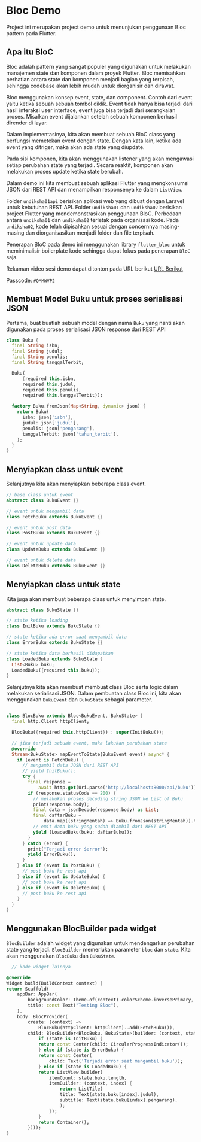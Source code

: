 # Bloc Demo

Project ini merupakan project demo untuk menunjukan penggunaan
Bloc pattern pada Flutter.

## Apa itu BloC
Bloc adalah pattern yang sangat populer yang digunakan untuk
melakukan manajemen state dan komponen dalam proyek Flutter.
Bloc memisahkan perhatian antara state dan komponen menjadi bagian yang terpisah, sehingga codebase akan lebih mudah untuk diorganisir dan dirawat.

Bloc menggunakan konsep event, state, dan component. Contoh dari event
yaitu ketika sebuah sebuah tombol diklik. Event tidak hanya bisa terjadi
dari hasil interaksi user interface, event juga bisa terjadi
dari serangkaian proses. Misalkan event dijalankan setelah sebuah
komponen berhasil dirender di layar.

Dalam implementasinya, kita akan membuat sebuah BloC class yang berfungsi memetekan event dengan state. Dengan kata lain, ketika ada
event yang ditriger, maka akan ada state yang diupdate.

Pada sisi komponen, kita akan menggunakan listener yang akan mengawasi
setiap perubahan state yang terjadi. Secara reaktif, komponen akan melakukan proses update ketika state berubah.

Dalam demo ini kita membuat sebuah aplikasi Flutter yang
mengkonsumsi JSON dari REST API dan menampilkan responsenya
ke dalam `ListView`.

Folder `undiksha01api` berisikan aplikasi web yang dibuat dengan
Laravel untuk kebutuhan REST API. Folder `undiksha01` dan `undiksha02` berisikan project Flutter yang
mendemonstrasikan penggunaan BloC. Perbedaan antara `undiksha01` dan
`undiksha02` terletak pada organisasi kode. Pada `undiksha02`, kode
telah dipisahkan sesuai dengan concernnya masing-masing dan diorganisasikan menjadi folder dan file terpisah.

Penerapan BloC pada demo ini menggunakan library `flutter_bloc` untuk
meminimalisir boilerplate kode sehingga dapat fokus pada penerapan
`BloC` saja.

Rekaman video sesi demo dapat ditonton pada URL berikut 
[URL Berikut](https://us06web.zoom.us/rec/share/NdCYMU9VNKk8i3XOKyWmd8kTfx4lLS6lowyDe9ZbTD-rdL5BXXT_ylKO_gKBv3YJ.nc_pzjvh-wnwLINQ)

Passcode: `#Q*MWVP2`

## Membuat Model Buku untuk proses serialisasi JSON

Pertama, buat buatlah sebuah model dengan nama `Buku` yang nanti akan
digunakan pada proses serialisasi JSON response dari REST API

```dart
class Buku {
  final String isbn;
  final String judul;
  final String penulis;
  final String tanggalTerbit;

  Buku(
      {required this.isbn,
      required this.judul,
      required this.penulis,
      required this.tanggalTerbit});

  factory Buku.fromJson(Map<String, dynamic> json) {
    return Buku(
      isbn: json['isbn'],
      judul: json['judul'],
      penulis: json['pengarang'],
      tanggalTerbit: json['tahun_terbit'],
    );
  }
}
```

## Menyiapkan class untuk event
Selanjutnya kita akan menyiapkan beberapa class event.

```dart
// base class untuk event
abstract class BukuEvent {}

// event untuk mengambil data
class FetchBuku extends BukuEvent {}

// event untuk post data
class PostBuku extends BukuEvent {}

// event untuk update data
class UpdateBuku extends BukuEvent {}

// event untuk delete data
class DeleteBuku extends BukuEvent {}
```

## Menyiapkan class untuk state
Kita juga akan membuat beberapa class untuk menyimpan state.

```dart
abstract class BukuState {}

// state ketika loading
class InitBuku extends BukuState {}

// state ketika ada error saat mengambil data
class ErrorBuku extends BukuState {}

// state ketika data berhasil didapatkan
class LoadedBuku extends BukuState {
  List<Buku> buku;
  LoadedBuku({required this.buku});
}

```

Selanjutnya kita akan membuat membuat class Bloc serta logic
dalam melakukan serialisasi JSON. Dalam pembuatan class Bloc
ini, kita akan menggunakan `BukuEvent` dan `BukuState` sebagai 
parameter.

```dart

class BlocBuku extends Bloc<BukuEvent, BukuState> {
  final http.Client httpClient;

  BlocBuku({required this.httpClient}) : super(InitBuku());

  // jika terjadi sebuah event, maka lakukan perubahan state
  @override
  Stream<BukuState> mapEventToState(BukuEvent event) async* {
    if (event is FetchBuku) {
      // mengambil data JOSN dari REST API
      // yield InitBuku();
      try {
        final response =
            await http.get(Uri.parse('http://localhost:8000/api/buku'));
        if (response.statusCode == 200) {
          // melakukan proses decoding string JSON ke List of Buku
          print(response.body);
          final data = jsonDecode(response.body) as List;
          final daftarBuku =
              data.map((stringMentah) => Buku.fromJson(stringMentah)).toList();
          // emit data buku yang sudah diambil dari REST API
          yield (LoadedBuku(buku: daftarBuku));
        }
      } catch (error) {
        print("Terjadi error $error");
        yield ErrorBuku();
      }
    } else if (event is PostBuku) {
      // post buku ke rest api
    } else if (event is UpdateBuku) {
      // post buku ke rest api
    } else if (event is DeleteBuku) {
      // post buku ke rest api
    }
  }
}

```

## Menggunakan BlocBuilder pada widget

`BlocBuilder` adalah widget yang digunakan untuk mendengarkan
perubahan state yang terjadi. `BlocBuilder` memerlukan parameter
`bloc` dan `state`. Kita akan menggunakan `BlocBuku` dan `BukuState`.

```dart
  // kode widget lainnya

@override
Widget build(BuildContext context) {
return Scaffold(
    appBar: AppBar(
        backgroundColor: Theme.of(context).colorScheme.inversePrimary,
        title: const Text("Testing Bloc"),
    ),
    body: BlocProvider(
        create: (context) =>
            BlocBuku(httpClient: httpClient)..add(FetchBuku()),
        child: BlocBuilder<BlocBuku, BukuState>(builder: (context, state) {
            if (state is InitBuku) {
            return const Center(child: CircularProgressIndicator());
            } else if (state is ErrorBuku) {
            return const Center(
                child: Text('Terjadi error saat mengambil buku'));
            } else if (state is LoadedBuku) {
            return ListView.builder(
                itemCount: state.buku.length,
                itemBuilder: (context, index) {
                    return ListTile(
                    title: Text(state.buku[index].judul),
                    subtitle: Text(state.buku[index].pengarang),
                    );
                });
            }
            return Container();
        })));
}
```
